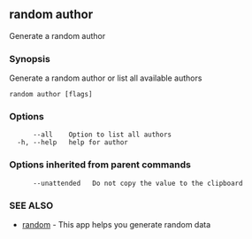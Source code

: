 ## random author

Generate a random author

### Synopsis

Generate a random author or list all available authors

```
random author [flags]
```

### Options

```
      --all    Option to list all authors
  -h, --help   help for author
```

### Options inherited from parent commands

```
      --unattended   Do not copy the value to the clipboard
```

### SEE ALSO

* [random](random.md)	 - This app helps you generate random data


